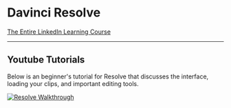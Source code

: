 # Davinci Resolve


[The Entire LinkedIn Learning Course](https://www.linkedin.com/learning-login/share?forceAccount=false&redirect=https%3A%2F%2Fwww.linkedin.com%2Flearning%2Flearning-davinci-resolve-16%3Ftrk%3Dshare_ent_url&account=2194065)

---

## Youtube Tutorials
Below is an beginner's tutorial for Resolve that discusses the interface, loading your clips, and important editing tools.

[![Resolve Walkthrough](http://img.youtube.com/vi/52vK5mzl1jQ/0.jpg)](https://youtu.be/52vK5mzl1jQ)
